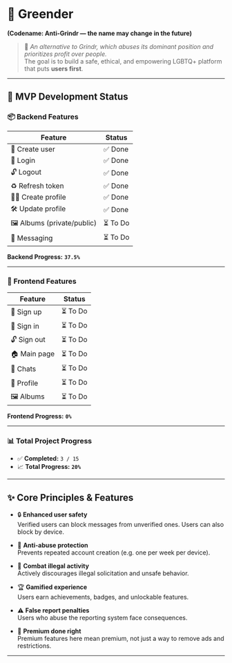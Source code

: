 # 🌈 Greender  
**(Codename: Anti-Grindr — the name may change in the future)**

> 💬 *An alternative to Grindr, which abuses its dominant position and prioritizes profit over people.*  
> The goal is to build a safe, ethical, and empowering LGBTQ+ platform that puts **users first**.

---

## 🚀 MVP Development Status

### 📦 Backend Features

| Feature                        | Status   |
|-------------------------------|----------|
| 👤 Create user                 | ✅ Done  |
| 🔐 Login                      | ✅ Done  |
| 🔓 Logout                     | ✅ Done  |
| ♻️ Refresh token              | ✅ Done |
| 🧑‍💻 Create profile            | ✅ Done |
| 🛠️ Update profile             | ✅ Done |
| 🖼️ Albums (private/public)     | ⏳ To Do |
| 💬 Messaging                   | ⏳ To Do |

**Backend Progress:** **`37.5%`**

---

### 🎨 Frontend Features

| Feature       | Status   |
|---------------|----------|
| 📝 Sign up     | ⏳ To Do |
| 🔐 Sign in     | ⏳ To Do |
| 🔓 Sign out    | ⏳ To Do |
| 🏠 Main page   | ⏳ To Do |
| 💬 Chats       | ⏳ To Do |
| 🧑 Profile     | ⏳ To Do |
| 🖼️ Albums      | ⏳ To Do |

**Frontend Progress:** **`0%`**

---

### 📊 Total Project Progress

- ✅ **Completed:** `3 / 15`
- 📈 **Total Progress:** **`20%`**

---

## ✨ Core Principles & Features

- 🔒 **Enhanced user safety**  
  Verified users can block messages from unverified ones. Users can also block by device.

- 🧼 **Anti-abuse protection**  
  Prevents repeated account creation (e.g. one per week per device).

- 🚫 **Combat illegal activity**  
  Actively discourages illegal solicitation and unsafe behavior.

- 🏆 **Gamified experience**  
  Users earn achievements, badges, and unlockable features.

- ⚠️ **False report penalties**  
  Users who abuse the reporting system face consequences.

- 💎 **Premium done right**  
  Premium features here mean premium, not just a way to remove ads and restrictions.

---
